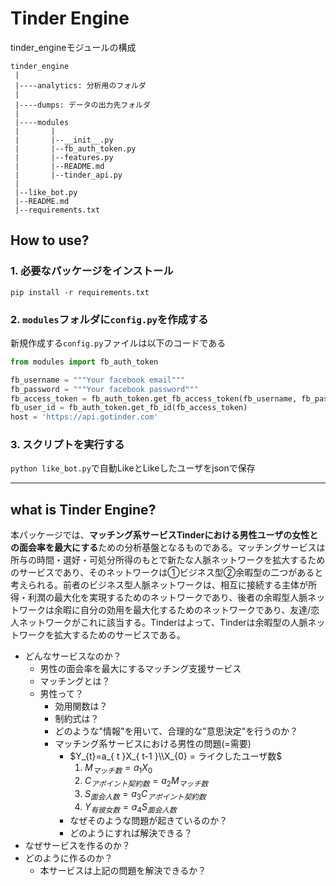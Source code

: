 # Tinder Engine

tinder_engineモジュールの構成
```
tinder_engine
 |
 |----analytics: 分析用のフォルダ
 |
 |----dumps: データの出力先フォルダ
 |
 |----modules
 |       |
 |       |--__init__.py
 |       |--fb_auth_token.py
 |       |--features.py
 |       |--README.md
 |       |--tinder_api.py
 |
 |--like_bot.py
 |--README.md
 |--requirements.txt
```

## How to use?
### 1. 必要なパッケージをインストール

```
pip install -r requirements.txt
```

### 2. `modules`フォルダに`config.py`を作成する
新規作成する`config.py`ファイルは以下のコードである

```python
from modules import fb_auth_token

fb_username = """Your facebook email"""
fb_password = """Your facebook password"""
fb_access_token = fb_auth_token.get_fb_access_token(fb_username, fb_password)
fb_user_id = fb_auth_token.get_fb_id(fb_access_token)
host = 'https://api.gotinder.com'
```

### 3. スクリプトを実行する
`python like_bot.py`で自動LikeとLikeしたユーザをjsonで保存


---
## what is Tinder Engine?

本パッケージでは、**マッチング系サービスTinderにおける男性ユーザの女性との面会率を最大にする**ための分析基盤となるものである。マッチングサービスは所与の時間・選好・可処分所得のもとで新たな人脈ネットワークを拡大するためのサービスであり、そのネットワークは①ビジネス型②余暇型の二つがあると考えられる。前者のビジネス型人脈ネットワークは、相互に接続する主体が所得・利潤の最大化を実現するためのネットワークであり、後者の余暇型人脈ネットワークは余暇に自分の効用を最大化するためのネットワークであり、友達/恋人ネットワークがこれに該当する。Tinderはよって、Tinderは余暇型の人脈ネットワークを拡大するためのサービスである。

* どんなサービスなのか？
    * 男性の面会率を最大にするマッチング支援サービス
    * マッチングとは？
    * 男性って？
        * 効用関数は？
        * 制約式は？
        * どのような"情報"を用いて、合理的な"意思決定"を行うのか？
        * マッチング系サービスにおける男性の問題(=需要)
            * $Y_{t}=a_{ t }X_{ t-1 }\\X_{0} = ライクしたユーザ数$
                1. $M_{ マッチ数 } = a_{1}X_{ 0 }$
                2. $C_{ アポイント契約数 } = a_{2}M_{ マッチ数 }$
                3. $S_{ 面会人数 } = a_{3}C_{ アポイント契約数 }$
                4. $Y_{ 有彼女数 } = a_{4}S_{ 面会人数 }$
            * なぜそのような問題が起きているのか？
            * どのようにすれば解決できる？
* なぜサービスを作るのか？
* どのように作るのか？
    * 本サービスは上記の問題を解決できるか？
